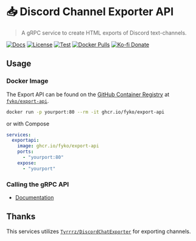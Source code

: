 # 📥 Discord Channel Exporter API
> A gRPC service to create HTML exports of Discord text-channels.  

[![Docs](https://img.shields.io/badge/%F0%9F%93%96-Documentation-informational)](https://fyko.github.io/export-api/docs/intro)
[![License](https://img.shields.io/github/license/fyko/export-api)](https://github.com/fyko/export-api/blob/master/LICENSE.md)
[![Test](https://github.com/Fyko/export-api/workflows/Test/badge.svg)](https://github.com/Fyko/export-api/actions?query=workflow%3ATest)
[![Docker Pulls](https://img.shields.io/badge/-Docker%20Image-grey?logo=docker)](https://github.com/Fyko/export-api/pkgs/container/export-api)
[![Ko-fi Donate](https://img.shields.io/badge/kofi-donate-brightgreen.svg?label=Donate%20with%20Ko-fi&logo=ko-fi&colorB=F16061&link=https://ko-fi.com/carterh&logoColor=FFFFFF)](https://ko-fi.com/carterh)  

## Usage
### Docker Image
The Export API can be found on the [GitHub Container Registry](https://pkg.github.com) at [`fyko/export-api`](https://github.com/Fyko/export-api/pkgs/container/export-api).  

```sh
docker run -p yourport:80 --rm -it ghcr.io/fyko/export-api
```
or with Compose
```yaml
services:
  exportapi:
    image: ghcr.io/fyko/export-api
    ports:
      - "yourport:80"
    expose:
      - "yourport"
```  

### Calling the gRPC API
- [Documentation](https://fyko.github.io/export-api/docs/api-versions/gRPC)

## Thanks
This services utilizes [`Tyrrrz/DiscordChatExporter`](https://github.com/Tyrrrz/DiscordChatExporter) for exporting channels.

